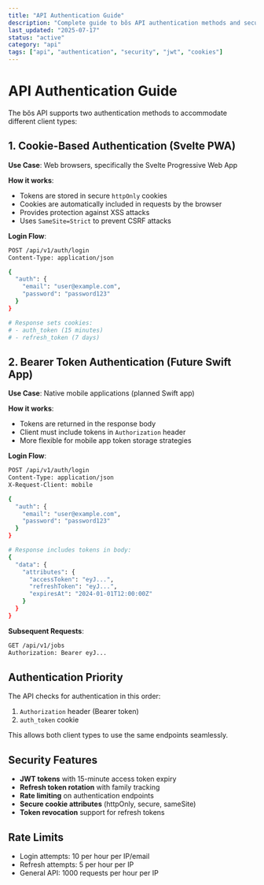 ```yaml
---
title: "API Authentication Guide"
description: "Complete guide to bŏs API authentication methods and security"
last_updated: "2025-07-17"
status: "active"
category: "api"
tags: ["api", "authentication", "security", "jwt", "cookies"]
---
```


# API Authentication Guide

The bŏs API supports two authentication methods to accommodate different client types:

## 1. Cookie-Based Authentication (Svelte PWA)

**Use Case**: Web browsers, specifically the Svelte Progressive Web App

**How it works**:
- Tokens are stored in secure `httpOnly` cookies
- Cookies are automatically included in requests by the browser
- Provides protection against XSS attacks
- Uses `SameSite=Strict` to prevent CSRF attacks

**Login Flow**:
```bash
POST /api/v1/auth/login
Content-Type: application/json

{
  "auth": {
    "email": "user@example.com",
    "password": "password123"
  }
}

# Response sets cookies:
# - auth_token (15 minutes)
# - refresh_token (7 days)
```

## 2. Bearer Token Authentication (Future Swift App)

**Use Case**: Native mobile applications (planned Swift app)

**How it works**:
- Tokens are returned in the response body
- Client must include tokens in `Authorization` header
- More flexible for mobile app token storage strategies

**Login Flow**:
```bash
POST /api/v1/auth/login
Content-Type: application/json
X-Request-Client: mobile

{
  "auth": {
    "email": "user@example.com",
    "password": "password123"
  }
}

# Response includes tokens in body:
{
  "data": {
    "attributes": {
      "accessToken": "eyJ...",
      "refreshToken": "eyJ...",
      "expiresAt": "2024-01-01T12:00:00Z"
    }
  }
}
```

**Subsequent Requests**:
```bash
GET /api/v1/jobs
Authorization: Bearer eyJ...
```

## Authentication Priority

The API checks for authentication in this order:
1. `Authorization` header (Bearer token)
2. `auth_token` cookie

This allows both client types to use the same endpoints seamlessly.

## Security Features

- **JWT tokens** with 15-minute access token expiry
- **Refresh token rotation** with family tracking
- **Rate limiting** on authentication endpoints
- **Secure cookie attributes** (httpOnly, secure, sameSite)
- **Token revocation** support for refresh tokens

## Rate Limits

- Login attempts: 10 per hour per IP/email
- Refresh attempts: 5 per hour per IP
- General API: 1000 requests per hour per IP